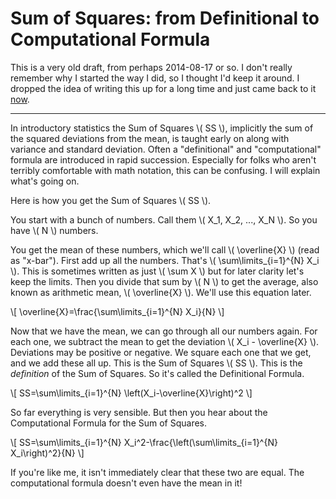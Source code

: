# Sum of Squares: from Definitional to Computational Formula

This is a very old draft, from perhaps 2014-08-17 or so. I don't
really remember why I started the way I did, so I thought I'd keep it
around. I dropped the idea of writing this up for a long time and just
came back to it [now](index.html).


---

In introductory statistics the Sum of Squares \\( SS \\), implicitly
the sum of the squared deviations from the mean, is taught early on
along with variance and standard deviation. Often a "definitional" and
"computational" formula are introduced in rapid succession. Especially
for folks who aren't terribly comfortable with math notation, this can
be confusing. I will explain what's going on.

Here is how you get the Sum of Squares \\( SS \\).

You start with a bunch of numbers. Call them \\( X_1, X_2, ..., X_N
\\). So you have \\( N \\) numbers.

You get the mean of these numbers, which we'll call \\( \overline{X}
\\) (read as "x-bar"). First add up all the numbers. That's \\(
\sum\limits_{i=1}^{N} X_i \\). This is sometimes written as just \\(
\sum X \\) but for later clarity let's keep the limits. Then you
divide that sum by \\( N \\) to get the average, also known as
arithmetic mean, \\( \overline{X} \\). We'll use this equation later.

\\[ \overline{X}=\frac{\sum\limits_{i=1}^{N} X_i}{N} \\]

Now that we have the mean, we can go through all our numbers again.
For each one, we subtract the mean to get the deviation \\( X_i -
\overline{X} \\). Deviations may be positive or negative. We square
each one that we get, and we add these all up. This is the Sum of
Squares \\( SS \\). This is the <em>definition</em> of the Sum of
Squares. So it's called the Definitional Formula.

\\[ SS=\sum\limits_{i=1}^{N} \left(X_i-\overline{X}\right)^2 \\]

So far everything is very sensible. But then you hear about the
Computational Formula for the Sum of Squares.

\\[ SS=\sum\limits_{i=1}^{N} X_i^2-\frac{\left(\sum\limits_{i=1}^{N} X_i\right)^2}{N} \\]

If you're like me, it isn't immediately clear that these two are
equal. The computational formula doesn't even have the mean in it!
